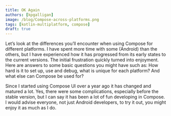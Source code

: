 ```yaml
---
title: OK Again
authors: [kpgalligan]
image: /blog/Compose-across-platforms.png
tags: [kotlin-multiplatform, compose]
draft: true
---
```


Let’s look at the differences you’ll encounter when using Compose for different platforms. <!--truncate--> I have spent more time with some (Android) than the others, but I have experienced how it has progressed from its early states to the current versions. The initial frustration quickly turned into enjoyment. Here are answers to some basic questions you might have such as: How hard is it to set up, use and debug, what is unique for each platform? And what else can Compose be used for?

Since I started using Compose UI over a year ago it has changed and matured a lot. Yes, there were some complications, especially before the stable version, but I can say it has been a lot of fun developing in Compose. I would advise everyone, not just Android developers, to try it out, you might enjoy it as much as I do.
